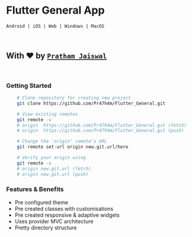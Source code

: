 # Flutter General App
```Android | iOS | Web | Windows | MacOS```

<br/>

## With ❤️ by [```Pratham Jaiswal```](https://linkdein.com/in/pr47h4m)

<br/>

### Getting Started
``` bash
    # Clone repository for creating new project
    git clone https://github.com/Pr47h4m/Flutter_General.git

    # View existing remotes
    git remote -v
    # origin  https://github.com/Pr47h4m/Flutter_General.git (fetch)
    # origin  https://github.com/Pr47h4m/Flutter_General.git (push)

    # Change the 'origin' remote's URL
    git remote set-url origin new.git.url/here

    # Verify your origin using
    git remote -v
    # origin new.git.url (fetch)
    # origin new.git.url (push)
```

### Features & Benefits
* Pre configured theme
* Pre created classes with customisations
* Pre created responsive & adaptive widgets
* Uses provider MVC architecture
* Pretty directory structure
